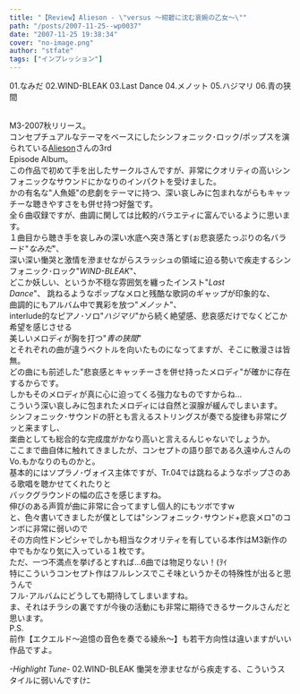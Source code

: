 ```yaml
---
title: "【Review】Alieson - \"versus ～紺碧に沈む哀婉の乙女～\""
path: "/posts/2007-11-25--wp0037"
date: "2007-11-25 19:38:34"
cover: "no-image.png"
author: "stfate"
tags: ["インプレッション"]
---
```


<style type="text/css">
<!--
p {white-space: pre-wrap};
-->
</style>

<div class="tracklist">01.なみだ
<span class="red">02.WIND-BLEAK</span>
03.Last Dance
04.メノット
05.ハジマリ
06.青の狭間</div><div class="entry_clear"></div>
<br>

<!--more-->
M3-2007秋リリース。
コンセプチュアルなテーマをベースにしたシンフォニック･ロック/ポップスを演られている<a href="http://www.alieson.net/" target="_blank">Alieson</a>さんの3rd Episode Album。
この作品で初めて手を出したサークルさんですが、非常にクオリティの高いシンフォニックなサウンドにかなりのインパクトを受けました。
かの有名な"人魚姫"の悲劇をテーマに持つ、深い哀しみに包まれながらもキャッチーな聴きやすさをも併せ持つ好盤です。
全６曲収録ですが、曲調に関しては比較的バラエティに富んでいるように思います。
１曲目から聴き手を哀しみの深い水底へ突き落とす(ぉ悲哀感たっぷりの名バラード"<em>なみだ</em>"、
深い深い慟哭と激情を滲ませながらスラッシュの領域に迫る勢いで疾走するシンフォニック･ロック"<em>WIND-BLEAK</em>"、
どこか妖しい、というか不穏な雰囲気を纏ったインスト"<em>Last Dance</em>"、
跳ねるようなポップなメロと残酷な歌詞のギャップが印象的な、
曲調的にもアルバム中で異彩を放つ"<em>メノット</em>"、
interlude的なピアノ･ソロ"<em>ハジマリ</em>"から続く絶望感、悲哀感だけでなくどこか希望を感じさせる
美しいメロディが胸を打つ"<em>青の狭間</em>"
とそれぞれの曲が違うベクトルを向いたものになってますが、そこに散漫さは皆無。
どの曲にも前述した"悲哀感とキャッチーさを併せ持ったメロディ"が確かに存在するからです。
しかもそのメロディが真に心に迫ってくる強力なものですからね…
こういう深い哀しみに包まれたメロディには自然と涙腺が緩んでしまいます。
シンフォニック･サウンドの肝とも言えるストリングスが奏でる旋律も非常にグッと来ますし、
楽曲としても総合的な完成度がかなり高いと言えるんじゃないでしょうか。
ここまで曲自体に触れてきましたが、コンセプトの語り部である久遠ゆんさんのVo.もかなりのものかと。
基本的にはソプラノ･ヴォイス主体ですが、Tr.04では跳ねるようなポップさのある歌唱を聴かせてくれたりと
バックグラウンドの幅の広さを感じますね。
伸びのある声質が曲に非常に合ってますし個人的にもツボですw
と、色々書いてきましたが僕としては"シンフォニック･サウンド+悲哀メロ"のコンボに非常に弱いので
その方向性ドンピシャでしかも相当なクオリティを有している本作はM3新作の中でもかなり気に入っている１枚です。
ただ、一つ不満点を挙げるとすれば…6曲では物足りない！(ｦｲ
特にこういうコンセプト作はフルレンスでこそ味というかその特殊性が出ると思うんで
フル･アルバムにどうしても期待してしまいますね。
ま、それはチラシの裏ですが今後の活動にも非常に期待できるサークルさんだと思います。
P.S. 前作【エクエルド～追憶の音色を奏でる綾糸～】も若干方向性は違いますがいい作品ですよ。
<div class="highlight"><em>-Highlight Tune-</em>
<span class="red">02.WIND-BLEAK</span>
慟哭を滲ませながら疾走する、こういうスタイルに弱いんです(ﾅﾆ</div>
